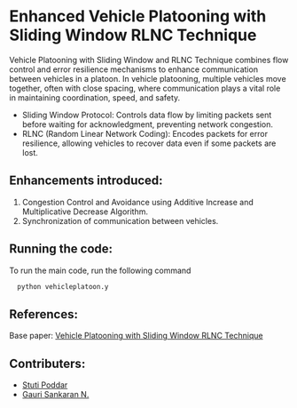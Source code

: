 # Enhanced Vehicle Platooning with Sliding Window RLNC Technique
Vehicle Platooning with Sliding Window and RLNC Technique combines flow control and error resilience mechanisms to enhance communication between vehicles in a platoon. In vehicle platooning, multiple vehicles move together, often with close spacing, where communication plays a vital role in maintaining coordination, speed, and safety.
- Sliding Window Protocol: Controls data flow by limiting packets sent before waiting for acknowledgment, preventing network congestion.
- RLNC (Random Linear Network Coding): Encodes packets for error resilience, allowing vehicles to recover data even if some packets are lost.
  
## Enhancements introduced:
 1. Congestion Control and Avoidance using Additive Increase and Multiplicative Decrease Algorithm.
 2. Synchronization of communication between vehicles.

## Running the code:

To run the main code, run the following command

```bash
  python vehicleplatoon.y
```

## References:
Base paper:
[Vehicle Platooning with Sliding Window RLNC Technique](https://drive.google.com/file/d/132Tv154_KG6EUpcnoUk2YeHps87DvKGl/view?usp=drivesdk)


## Contributers:
- [Stuti Poddar](https://github.com/Stuti-Poddar)
- [Gauri Sankaran N.](https://github.com/GSuser8)
